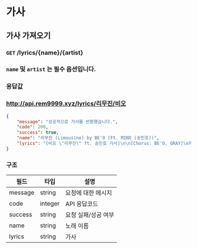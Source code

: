 # 가사
## 가사 가져오기
### `GET` /lyrics/{name}/{artist}
### `name` 및 `artist` 는 필수 옵션입니다.
### 응답값
### http://api.rem9999.xyz/lyrics/리무진/비오
```json
{
    "message": "성공적으로 가사를 반환했습니다.",
    "code": 200,
    "success": true,
    "name": "리무진 (Limousine) by BE'O (Ft. MINO (송민호))",
    "lyrics": "[비오 \"리무진\" ft. 송민호 가사]\n\n[Chorus: BE'O, GRAY]\n까만 리무진 보며\n꿈을 키웠지\n언젠가는 나도 저걸 갖게 될 거야\n커다란 리무진에서 내가 내리지\n변한 것은 내가 아닌 삶의 무게\nThey don't know\nGRAY\n\n[Verse 1: BE'O]\nI say hi\n내게 안 된다는 사람들 오랜만이야\n나를 봐\n너에게 인사를 건네는 여유쯤이야\n왜 병을 줬어 내게\n덕분에 젖었어 베개는\n그래서 I said 'you ready?'\n이 노랜 널 위한 곡이니까 들어줘\n됐어 이제 와 건네는 응원은 개뻥\n날 떠난 그녀도 전화해 취해서\n회사 매니저가 음악을 채점했던\n그때도 버텼어 매번\n거짓말 하지 마\n원래 잘 될 줄 알았다네 비오가\n멀었어 이게 내 신호탄\n새벽에 전화는 하지 마\n\n[Pre-Chorus: BE'O]\nAlways hide freakin' inside\n그땐 갉아 먹던 자존감이 식사\nReset 그때 나의 실패를\n바란 사람들아\nNever change though I'm in a limousine\n\n[Chorus: BE'O]\n까만 리무진 보며\n꿈을 키웠지\n언젠가는 나도 저걸 갖게 될 거야\n커다란 리무진에서 내가 내리지\n변한 것은 내가 아닌 삶의 무게\nThey don't know\n\n[Post-Chorus: BE'O]\nNo, no, no, oh, oh, oh, oh\nI don't change my mind if I'm in a limousine\n\n[Verse 2: MINO]\nOh no, no 기억도 안 나고 안 할 거\n열두 평 to 120평\n울 엄마 식당 말고 골프 쳐\nBack in a day yeah\n편이 오늘의 적이네 yeah\n그걸 깨달았을 때엔\n서랍 안에 총을 넣어뒀네\n리무진처럼 길고 길었지\n지옥 같던 연습실\n청춘을 갈아 넣어 뿌린\n내 그릇의 가니쉬\n좋은 상품이랍시고\n많이들 포장도 하지만\n아이돌 다 리스펙하지\nI hate your laziness\n\n[Pre-Chorus: BE'O]\nAlways hide freakin' inside\n그땐 갉아먹던 자존감이 식사\nReset 그때 나의 실패를\n바란 사람들아\nNever change though I'm in a limousine\n\n[Chorus: BE'O]\n까만 리무진 보며\n꿈을 키웠지\n언젠가는 나도 저걸 갖게 될 거야\n커다란 리무진에서 내가 내리지\n변한 것은 내가 아닌 삶의 무게\nThey don't know\n\n[Bridge: BE'O, MINO, Both]\n떠나도 보내고\n가난은 forever\n너 때문에 난\n희망을 버렸어\n그래도 일어서\n다시 걸었어\n괜찮아\n이건 다 리허설\n빌빌댔었던 올해\n작년과 2년 전 나의\n방의 쌓였던 약에\n양의 비례한 곡들과 입속의 단내\n돌고 돌고 돌아 breathing\n이제 쉬어지네 호흡이\n몰래몰래 했던 나의 젊은 날에\n한숨 가득 찬 레코딩\n네 잎을 바라던 손이\n저절로 떼버린 하나의 꽃잎\nI didn't want luck. I wanted\n\n[Chorus]\n까만 리무진 보며\n꿈을 키웠지\n언젠가는 나도 저걸 갖게 될 거야\n커다란 리무진에서 내가 내리지\n변한 것은 내가 아닌 삶의 무게\nThey don't know\n\n[Post-Chorus]\nNo no no oh oh oh oh\nI don't change my mind\nIf I'm in a limousine"
}
```

### 구조

| 필드 | 타입 | 설명 |
|-------|------|-------------|
| message | string | 요청에 대한 메시지 |
| code | integer | API 응답코드 |
| success | string | 요청 실패/성공 여부 |
| name | string | 노래 이름 |
| lyrics | string | 가사 |